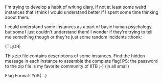   I'm trying to develop a habit of writing diary, if not at least some weird instances that I think I would understand better if I spent some time thinking about them.

I could understand some instances as a part of basic human psychology, but some I just couldn't understand them! I wonder if they're trying to tell me something though or they're just some random incidents :thonk:

(TL;DR)

This zip file contains descriptions of some instances. Find the hidden message in each instance to assemble the complete flag! PS: the password to the zip file is my favorite community of IITB ;-) (in all small) <br> 

Flag Format: YoS{...}
